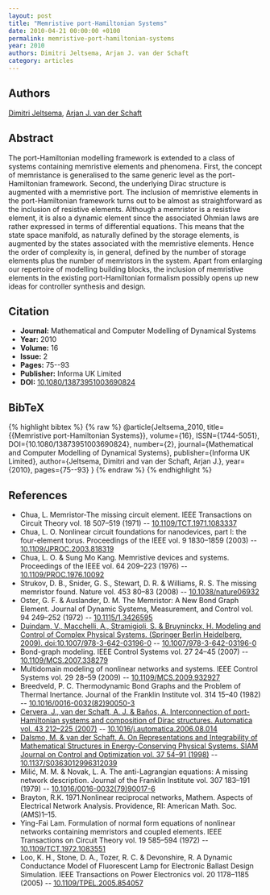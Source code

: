 ```yaml
---
layout: post
title: "Memristive port-Hamiltonian Systems"
date: 2010-04-21 00:00:00 +0100
permalink: memristive-port-hamiltonian-systems
year: 2010
authors: Dimitri Jeltsema, Arjan J. van der Schaft
category: articles
---
```

 
## Authors
[Dimitri Jeltsema](authors/dimitri-jeltsema), [Arjan J. van der Schaft](authors/arjan-van-der-schaft)
 
## Abstract
The port-Hamiltonian modelling framework is extended to a class of systems containing memristive elements and phenomena. First, the concept of memristance is generalised to the same generic level as the port-Hamiltonian framework. Second, the underlying Dirac structure is augmented with a memristive port. The inclusion of memristive elements in the port-Hamiltonian framework turns out to be almost as straightforward as the inclusion of resistive elements. Although a memristor is a resistive element, it is also a dynamic element since the associated Ohmian laws are rather expressed in terms of differential equations. This means that the state space manifold, as naturally defined by the storage elements, is augmented by the states associated with the memristive elements. Hence the order of complexity is, in general, defined by the number of storage elements plus the number of memristors in the system. Apart from enlarging our repertoire of modelling building blocks, the inclusion of memristive elements in the existing port-Hamiltonian formalism possibly opens up new ideas for controller synthesis and design.
 
## Citation
- **Journal:** Mathematical and Computer Modelling of Dynamical Systems
- **Year:** 2010
- **Volume:** 16
- **Issue:** 2
- **Pages:** 75--93
- **Publisher:** Informa UK Limited
- **DOI:** [10.1080/13873951003690824](https://doi.org/10.1080/13873951003690824)
 
## BibTeX
{% highlight bibtex %}
{% raw %}
@article{Jeltsema_2010,
  title={{Memristive port-Hamiltonian Systems}},
  volume={16},
  ISSN={1744-5051},
  DOI={10.1080/13873951003690824},
  number={2},
  journal={Mathematical and Computer Modelling of Dynamical Systems},
  publisher={Informa UK Limited},
  author={Jeltsema, Dimitri and van der Schaft, Arjan J.},
  year={2010},
  pages={75--93}
}
{% endraw %}
{% endhighlight %}
 
## References
- Chua, L. Memristor-The missing circuit element. IEEE Transactions on Circuit Theory vol. 18 507–519 (1971) -- [10.1109/TCT.1971.1083337](https://doi.org/10.1109/TCT.1971.1083337)
- Chua, L. O. Nonlinear circuit foundations for nanodevices, part I: the four-element torus. Proceedings of the IEEE vol. 9 1830–1859 (2003) -- [10.1109/JPROC.2003.818319](https://doi.org/10.1109/JPROC.2003.818319)
- Chua, L. O. & Sung Mo Kang. Memristive devices and systems. Proceedings of the IEEE vol. 64 209–223 (1976) -- [10.1109/PROC.1976.10092](https://doi.org/10.1109/PROC.1976.10092)
- Strukov, D. B., Snider, G. S., Stewart, D. R. & Williams, R. S. The missing memristor found. Nature vol. 453 80–83 (2008) -- [10.1038/nature06932](https://doi.org/10.1038/nature06932)
- Oster, G. F. & Auslander, D. M. The Memristor: A New Bond Graph Element. Journal of Dynamic Systems, Measurement, and Control vol. 94 249–252 (1972) -- [10.1115/1.3426595](https://doi.org/10.1115/1.3426595)
- [Duindam, V., Macchelli, A., Stramigioli, S. & Bruyninckx, H. Modeling and Control of Complex Physical Systems. (Springer Berlin Heidelberg, 2009). doi:10.1007/978-3-642-03196-0](modeling-and-control-of-complex-physical-systems) -- [10.1007/978-3-642-03196-0](https://doi.org/10.1007/978-3-642-03196-0)
- Bond-graph modeling. IEEE Control Systems vol. 27 24–45 (2007) -- [10.1109/MCS.2007.338279](https://doi.org/10.1109/MCS.2007.338279)
- Multidomain modeling of nonlinear networks and systems. IEEE Control Systems vol. 29 28–59 (2009) -- [10.1109/MCS.2009.932927](https://doi.org/10.1109/MCS.2009.932927)
- Breedveld, P. C. Thermodynamic Bond Graphs and the Problem of Thermal Inertance. Journal of the Franklin Institute vol. 314 15–40 (1982) -- [10.1016/0016-0032(82)90050-3](https://doi.org/10.1016/0016-0032(82)90050-3)
- [Cervera, J., van der Schaft, A. J. & Baños, A. Interconnection of port-Hamiltonian systems and composition of Dirac structures. Automatica vol. 43 212–225 (2007)](interconnection-of-port-hamiltonian-systems-and-composition-of-dirac-structures) -- [10.1016/j.automatica.2006.08.014](https://doi.org/10.1016/j.automatica.2006.08.014)
- [Dalsmo, M. & van der Schaft, A. On Representations and Integrability of Mathematical Structures in Energy-Conserving Physical Systems. SIAM Journal on Control and Optimization vol. 37 54–91 (1998)](on-representations-and-integrability-of-mathematical-structures-in-energy-conserving-physical-systems) -- [10.1137/S0363012996312039](https://doi.org/10.1137/S0363012996312039)
- Milić, M. M. & Novak, L. A. The anti-Lagrangian equations: A missing network description. Journal of the Franklin Institute vol. 307 183–191 (1979) -- [10.1016/0016-0032(79)90017-6](https://doi.org/10.1016/0016-0032(79)90017-6)
- Brayton, R.K. 1971.Nonlinear reciprocal networks, Mathem. Aspects of Electrical Network Analysis. Providence, RI: American Math. Soc. (AMS)1–15.
- Ying-Fai Lam. Formulation of normal form equations of nonlinear networks containing memristors and coupled elements. IEEE Transactions on Circuit Theory vol. 19 585–594 (1972) -- [10.1109/TCT.1972.1083551](https://doi.org/10.1109/TCT.1972.1083551)
- Loo, K. H., Stone, D. A., Tozer, R. C. & Devonshire, R. A Dynamic Conductance Model of Fluorescent Lamp for Electronic Ballast Design Simulation. IEEE Transactions on Power Electronics vol. 20 1178–1185 (2005) -- [10.1109/TPEL.2005.854057](https://doi.org/10.1109/TPEL.2005.854057)

